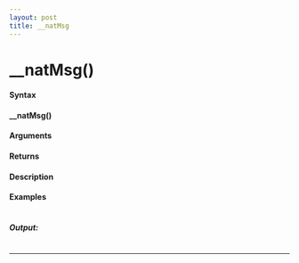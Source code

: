 ```yaml
---
layout: post
title: __natMsg
---
```


# __natMsg()


#### Syntax

#### __natMsg()

#### Arguments

#### Returns

#### Description

#### Examples

```

```

##### Output:

```

```

---